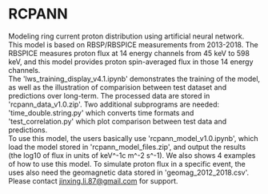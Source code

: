 # RCPANN
Modeling ring current proton distribution using artificial neural network.<br>
This model is based on RBSP/RBSPICE measurements from 2013-2018. The RBSPICE measures proton flux at 14 energy channels from 45 keV to 598 keV, and this model provides proton spin-averaged flux in those 14 energy channels.<br>
The 'lws_training_display_v4.1.ipynb' demonstrates the training of the model, as well as the illustration of comparision between test dataset and predictions over long-term. The processed data are stored in 'rcpann_data_v1.0.zip'. Two additional subprograms are needed: 'time_double.string.py' which converts time formats and 'test_correlation.py' which plot comparison between test data and predictions.<br>
To use this model, the users basically use 'rcpann_model_v1.0.ipynb', which load the model stored in 'rcpann_model_files.zip', and output the results (the log10 of flux in units of keV^-1c m^-2 s^-1). We also shows 4 examples of how to use this model. To simulate proton flux in a specific event, the uses also need the geomagnetic data stored in 'geomag_2012_2018.csv'.<br>
Please contact jinxing.li.87@gmail.com for support.<br>
